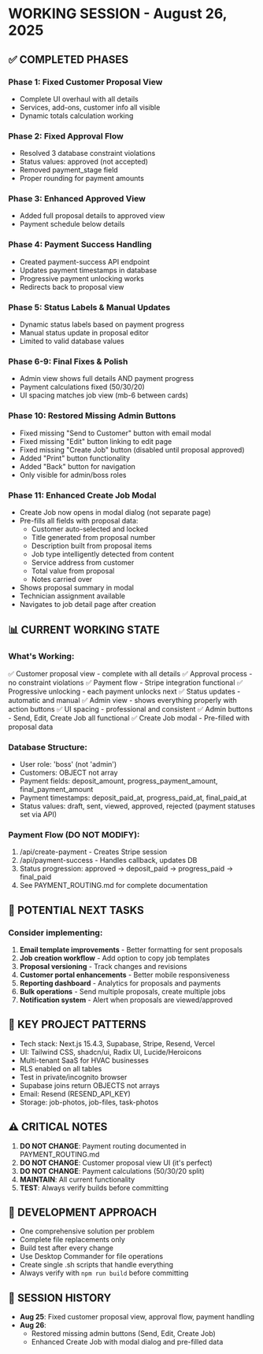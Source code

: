 # WORKING SESSION - August 26, 2025

## ✅ COMPLETED PHASES

### Phase 1: Fixed Customer Proposal View
- Complete UI overhaul with all details
- Services, add-ons, customer info all visible
- Dynamic totals calculation working

### Phase 2: Fixed Approval Flow  
- Resolved 3 database constraint violations
- Status values: approved (not accepted)
- Removed payment_stage field
- Proper rounding for payment amounts

### Phase 3: Enhanced Approved View
- Added full proposal details to approved view
- Payment schedule below details

### Phase 4: Payment Success Handling
- Created payment-success API endpoint
- Updates payment timestamps in database
- Progressive payment unlocking works
- Redirects back to proposal view

### Phase 5: Status Labels & Manual Updates
- Dynamic status labels based on payment progress
- Manual status update in proposal editor
- Limited to valid database values

### Phase 6-9: Final Fixes & Polish
- Admin view shows full details AND payment progress
- Payment calculations fixed (50/30/20)
- UI spacing matches job view (mb-6 between cards)

### Phase 10: Restored Missing Admin Buttons
- Fixed missing "Send to Customer" button with email modal
- Fixed missing "Edit" button linking to edit page
- Fixed missing "Create Job" button (disabled until proposal approved)
- Added "Print" button functionality
- Added "Back" button for navigation
- Only visible for admin/boss roles

### Phase 11: Enhanced Create Job Modal
- Create Job now opens in modal dialog (not separate page)
- Pre-fills all fields with proposal data:
  - Customer auto-selected and locked
  - Title generated from proposal number
  - Description built from proposal items
  - Job type intelligently detected from content
  - Service address from customer
  - Total value from proposal
  - Notes carried over
- Shows proposal summary in modal
- Technician assignment available
- Navigates to job detail page after creation

## 📊 CURRENT WORKING STATE

### What's Working:
✅ Customer proposal view - complete with all details
✅ Approval process - no constraint violations
✅ Payment flow - Stripe integration functional
✅ Progressive unlocking - each payment unlocks next
✅ Status updates - automatic and manual
✅ Admin view - shows everything properly with action buttons
✅ UI spacing - professional and consistent
✅ Admin buttons - Send, Edit, Create Job all functional
✅ Create Job modal - Pre-filled with proposal data

### Database Structure:
- User role: 'boss' (not 'admin')
- Customers: OBJECT not array
- Payment fields: deposit_amount, progress_payment_amount, final_payment_amount
- Payment timestamps: deposit_paid_at, progress_paid_at, final_paid_at
- Status values: draft, sent, viewed, approved, rejected (payment statuses set via API)

### Payment Flow (DO NOT MODIFY):
1. /api/create-payment - Creates Stripe session
2. /api/payment-success - Handles callback, updates DB
3. Status progression: approved → deposit_paid → progress_paid → final_paid
4. See PAYMENT_ROUTING.md for complete documentation

## 🎯 POTENTIAL NEXT TASKS

### Consider implementing:
1. **Email template improvements** - Better formatting for sent proposals
2. **Job creation workflow** - Add option to copy job templates
3. **Proposal versioning** - Track changes and revisions
4. **Customer portal enhancements** - Better mobile responsiveness
5. **Reporting dashboard** - Analytics for proposals and payments
6. **Bulk operations** - Send multiple proposals, create multiple jobs
7. **Notification system** - Alert when proposals are viewed/approved

## 📝 KEY PROJECT PATTERNS

- Tech stack: Next.js 15.4.3, Supabase, Stripe, Resend, Vercel
- UI: Tailwind CSS, shadcn/ui, Radix UI, Lucide/Heroicons
- Multi-tenant SaaS for HVAC businesses
- RLS enabled on all tables
- Test in private/incognito browser
- Supabase joins return OBJECTS not arrays
- Email: Resend (RESEND_API_KEY)
- Storage: job-photos, job-files, task-photos

## ⚠️ CRITICAL NOTES

1. **DO NOT CHANGE**: Payment routing documented in PAYMENT_ROUTING.md
2. **DO NOT CHANGE**: Customer proposal view UI (it's perfect)
3. **DO NOT CHANGE**: Payment calculations (50/30/20 split)
4. **MAINTAIN**: All current functionality
5. **TEST**: Always verify builds before committing

## 🔧 DEVELOPMENT APPROACH

- One comprehensive solution per problem
- Complete file replacements only
- Build test after every change
- Use Desktop Commander for file operations
- Create single .sh scripts that handle everything
- Always verify with `npm run build` before committing

## 📅 SESSION HISTORY

- **Aug 25**: Fixed customer proposal view, approval flow, payment handling
- **Aug 26**: 
  - Restored missing admin buttons (Send, Edit, Create Job)
  - Enhanced Create Job with modal dialog and pre-filled data
